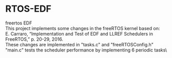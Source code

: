 # RTOS-EDF
freertos EDF\
This project implements some changes in the freeRTOS kernel based on:\
E. Carraro, “Implementation and Test of EDF and LLREF Schedulers in FreeRTOS,” p. 20-29, 2016.\
These changes are implemented in "tasks.c" and "freeRTOSConfig.h"\
"main.c" tests the scheduler performance by implementing 6 periodic tasks\
